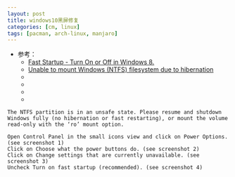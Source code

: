 ```yaml
---
layout: post
title: windows10黑屏修复
categories: [cm, linux]
tags: [pacman, arch-linux, manjaro]
---
```


* 参考： 
  * [Fast Startup - Turn On or Off in Windows 8.](www.eightforums.com/tutorials/6320-fast-startup-turn-off-windows-8-a.html)
  * [Unable to mount Windows (NTFS) filesystem due to hibernation](https://askubuntu.com/a/145904)
  * []()
  * []()
  * []()
  * []()


~~~
The NTFS partition is in an unsafe state. Please resume and shutdown
Windows fully (no hibernation or fast restarting), or mount the volume
read-only with the ‘ro’ mount option.
~~~



    Open Control Panel in the small icons view and click on Power Options. (see screenshot 1)
    Click on Choose what the power buttons do. (see screenshot 2)
    Click on Change settings that are currently unavailable. (see screenshot 3)
    Uncheck Turn on fast startup (recommended). (see screenshot 4)








